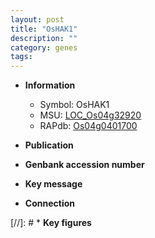 ```yaml
---
layout: post
title: "OsHAK1"
description: ""
category: genes
tags: 
---
```


* **Information**  
    + Symbol: OsHAK1  
    + MSU: [LOC_Os04g32920](http://rice.uga.edu/cgi-bin/ORF_infopage.cgi?orf=LOC_Os04g32920)  
    + RAPdb: [Os04g0401700](http://rapdb.dna.affrc.go.jp/viewer/gbrowse_details/irgsp1?name=Os04g0401700)  

* **Publication**  

* **Genbank accession number**  

* **Key message**  

* **Connection**  

[//]: # * **Key figures**  


